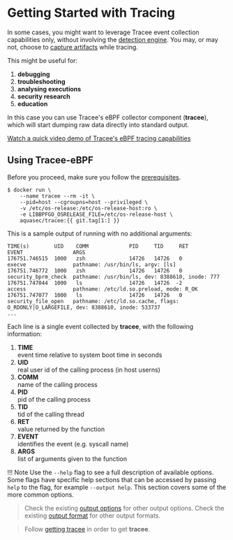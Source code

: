 # Getting Started with Tracing

In some cases, you might want to leverage Tracee event collection capabilities
only, without involving the [detection engine]. You may, or may not, choose to
[capture artifacts] while tracing.

[detection engine]: ../detecting/index.md
[capture artifacts]: ../capturing/index.md

This might be useful for:

1. **debugging**
1. **troubleshooting**
1. **analysing executions**
1. **security research**
1. **education**

In this case you can use Tracee's eBPF collector component (**tracee**),
which will start dumping raw data directly into standard output.

[Watch a quick video demo of Tracee's eBPF tracing capabilities](https://youtu.be/WTqE2ae257o)

## Using Tracee-eBPF

Before you proceed, make sure you follow the [prerequisites].

[prerequisites]:../../getting-started/installing/prerequisites.md

```text
$ docker run \
    --name tracee --rm -it \
    --pid=host --cgroupns=host --privileged \
    -v /etc/os-release:/etc/os-release-host:ro \
    -e LIBBPFGO_OSRELEASE_FILE=/etc/os-release-host \
    aquasec/tracee:{{ git.tag[1:] }}
```

This is a sample output of running with no additional arguments:

```text
TIME(s)        UID    COMM             PID     TID     RET             EVENT                ARGS
176751.746515  1000   zsh              14726   14726   0               execve               pathname: /usr/bin/ls, argv: [ls]
176751.746772  1000   zsh              14726   14726   0               security_bprm_check  pathname: /usr/bin/ls, dev: 8388610, inode: 777
176751.747044  1000   ls               14726   14726  -2               access               pathname: /etc/ld.so.preload, mode: R_OK
176751.747077  1000   ls               14726   14726   0               security_file_open   pathname: /etc/ld.so.cache, flags: O_RDONLY|O_LARGEFILE, dev: 8388610, inode: 533737
...

```

Each line is a single event collected by **tracee**, with the following
information:

1. **TIME**  
   event time relative to system boot time in seconds
2. **UID**  
   real user id of the calling process (in host userns)
3. **COMM**  
   name of the calling process
4. **PID**  
   pid of the calling process
5. **TID**  
   tid of the calling thread
6. **RET**  
   value returned by the function
7. **EVENT**  
   identifies the event (e.g. syscall name)
8. **ARGS**  
   list of arguments given to the function

!!! Note
    Use the `--help` flag to see a full description of available options. Some
    flags have specific help sections that can be accessed by passing `help` to
    the flag, for example `--output help`. This section covers some of the more
    common options.

> Check the existing [output options](./output-options.md) for other output options.
> Check the existing [output format](./output-formats.md) for other output formats.

> Follow [getting tracee](../../getting-started/installing/getting.md) in order to get **tracee**.
